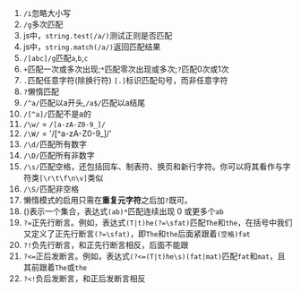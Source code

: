 1. `/i`忽略大小写
2. `/g`多次匹配
3. js中，`string.test(/a/)`测试正则是否匹配
4. js中，`string.match(/a/)`返回匹配结果
5. `/[abc]/g`匹配`a`,`b`,`c`
6. `+`匹配一次或多次出现;`*`匹配零次出现或多次;`?`匹配0次或1次
7. `.`匹配任意字符(除换行符)
    `[.]`标识匹配句号，而非任意字符
8. `?`懒惰匹配
9. `/^a/`匹配以a开头,`/a$/`匹配以a结尾
10. `/[^a]/`匹配不是a的
11. `/\w/` = `/[a-zA-Z0-9_]/`
12. `/\W/` = '/[^a-zA-Z0-9_]/'
13. `/\d/`匹配所有数字
14. `/\D/`匹配所有非数字
15. `/\s/`匹配空格，还包括回车、制表符、换页和新行字符。你可以将其看作与字符类`[\r\t\f\n\v]`类似
16. `/\S/`匹配非空格
17. 懒惰模式的启用只需在**重复元字符**之后加`?`既可。
18. ()表示一个集合，表达式`(ab)*`匹配连续出现 0 或更多个`ab`
19. `?=`正先行断言。例如，表达式`(T|t)he(?=\sfat)`匹配`The`和`the`，在括号中我们又定义了正先行断言`(?=\sfat)`，即`The`和`the`后面紧跟着`(空格)fat`
20. `?!`负先行断言，和正先行断言相反，后面不能跟
21. `?<=`正后发断言。例如，表达式`(?<=(T|t)he\s)(fat|mat)`匹配`fat`和`mat`，且其前跟着`The`或`the`
22. `?<!`负后发断言，和正后发断言相反